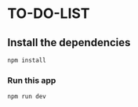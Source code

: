 # TO-DO-LIST

## Install the dependencies

```sh
npm install
```

### Run this app

```sh
npm run dev
```